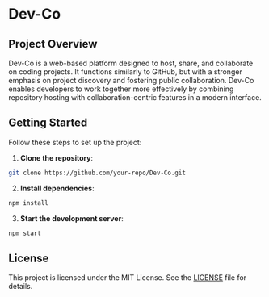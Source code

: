 # Dev-Co

## Project Overview

Dev-Co is a web-based platform designed to host, share, and collaborate on coding projects. It functions similarly to GitHub, but with a stronger emphasis on project discovery and fostering public collaboration. Dev-Co enables developers to work together more effectively by combining repository hosting with collaboration-centric features in a modern interface.

## Getting Started

Follow these steps to set up the project:

1. **Clone the repository**:
  ```bash
  git clone https://github.com/your-repo/Dev-Co.git
  ```

2. **Install dependencies**:
  ```bash
  npm install
  ```

3. **Start the development server**:
  ```bash
  npm start
  ```


## License

This project is licensed under the MIT License. See the [LICENSE](LICENSE) file for details.
